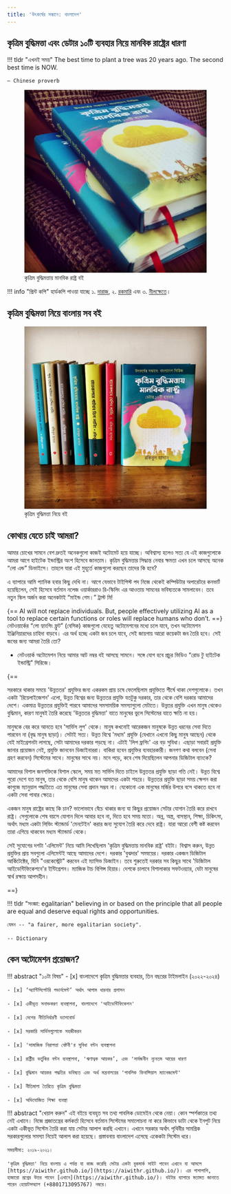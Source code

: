 ```yaml
---
title: 'উৎকর্ষের সন্ধানে: বাংলাদেশ'
---
```


## কৃত্রিম বুদ্ধিমত্তা এবং ডেটার ১০টি ব্যবহার নিয়ে মানবিক রাষ্ট্রের ধারণা

!!! tldr "এখনই সময়"
    The best time to plant a tree was 20 years ago. The second best time is NOW.
    
    – Chinese proverb

<figure>
  <img src="https://github.com/aiwithr/aibook/raw/main/assets/images/aibook1.jpg" width="720" />
  <figcaption>কৃত্রিম বুদ্ধিমত্তায় মানবিক রাষ্ট্র বই</figcaption>
</figure>

!!! info "প্রিন্ট কপি"
    হার্ডকপি পাওয়া যাচ্ছে ১. [দারাজ](https://www.daraz.com.bd/by-i183401682-s1127702944.html), ২. [রকমারি](https://www.rokomari.com/book/215389/) এবং ৩. [নীলক্ষেতে](https://www.facebook.com/ManikLibraryOnline/posts/3936571543102870)।

## কৃত্রিম বুদ্ধিমত্তা নিয়ে বাংলায় সব বই

<figure>
  <img src="https://github.com/aiwithr/aibook/raw/main/assets/images/aibook2.jpg" width="720" />
  <figcaption>কৃত্রিম বুদ্ধিমত্তা নিয়ে বই</figcaption>
</figure>

## কোথায় যেতে চাই আমরা?

আমার চোখের সামনে বেশ দ্রুতই অনেকগুলো কাজই অটোমেট হয়ে যাচ্ছে। অবিশ্বাস্য হলেও সত্য যে এই কাজগুলোকে আমরা আগে হাইটেক ইন্ডাস্ট্রির অংশ হিসেবে জানতাম। কৃত্রিম বুদ্ধিমত্তার সিদ্ধান্ত নেবার ক্ষমতা এখন চলে আসছে অনেক “লো এন্ড” ডিভাইসে। তাহলে যারা এই মুহূর্তে কাজগুলো করছেন তাদের কি হবে?

এ ব্যাপারে আমি প্যানিক হবার কিছু দেখি না। আগে যেভাবে টাইপিস্ট পদ নিজে থেকেই কম্পিউটার অপারেটরে কনভার্ট হয়েছিলেন, সেই হিসেবে বর্তমান নলেজ ওয়ার্কাররাও রি-স্কিলিং এর আওতায় সামনের ভবিষ্যতকে সামলাবেন। তবে নতুন স্কিল অর্জন করা অনেকটাই “মাইন্ড গেম।” ট্রাস্ট মি!

{== AI will not replace individuals. But, people effectively utilizing AI as a tool to replace certain functions or roles will replace humans who don’t. ==} নেটওয়ার্কের “লো হ্যাংগিং ফ্রুট” (বেসিক) কাজগুলো যেহেতু অটোমেশনের মধ্যে চলে যাবে, তখন অটোমেশন ইঞ্জিনিয়ারদের চাহিদা বাড়বে। এর অর্থ হচ্ছে একটা জব চলে যাবে, সেই জায়গায় আরো কয়েকটা জব তৈরি হবে। সেই জবের জন্য আমরা তৈরি তো?

* নেটওয়ার্ক অটোমেশন নিয়ে আমার আট নম্বর বই আসছে সামনে। সঙ্গে যোগ হবে প্রচুর ভিডিও “রোড টু হাইটেক ইন্ডাস্ট্রি” সিরিজে।

{==

সরকারে থাকার সময়ে 'উন্নততর' প্রযুক্তির জন্য একরকম প্রায় চষে ফেলেছিলাম প্রযুক্তিতে শীর্ষে থাকা দেশগুলোকে। তখন একটা 'রিয়েলাইজেশন' এলো, উন্নত বিশ্বের জন্য উন্নততর প্রযুক্তি যতটুকু দরকার, তার থেকে বেশি দরকার আমাদের দেশে। একমাত্র উন্নততর প্রযুক্তিই পারবে আমাদের সমসাময়িক সমস্যাগুলো মেটাতে। উন্নতর প্রযুক্তি এখন মানুষ থেকেও বুদ্ধিমান, কারণ মানুষই তৈরি করেছে 'উন্নততর বুদ্ধিমত্তা' যাতে মানুষের ভুলে সিস্টেমের যাতে ক্ষতি না হয়।

মানুষকে বের করে আনতে হবে 'সার্ভিস লুপ' থেকে। মানুষ কখনোই আরেকজন মানুষকে উন্নত ধরনের সেবা দিতে পারবেন না (বৃদ্ধ মানুষ ছাড়া)। সেটাই সত্য। উন্নত বিশ্বে 'মধ্যম' প্রযুক্তি (যেখানে এখনো কিছু মানুষ আছেন) থেকে যেই মাইগ্রেশনটা লাগছে, সেটা আমাদের দরকার পড়ছে না। এটাই 'লিপ ফ্রগিং' এর বড় সুবিধা। এছাড়া সবারই প্রযুক্তি জানার প্রয়োজন নেই, প্রযুক্তি জানবেন ডিজাইনাররা। বাকিরা হবেন প্রযুক্তির ব্যবহারকারী। জনগণ কথা বলবেন (সেবা গ্রহণ করবেন) সিস্টেমের সাথে। মানুষের সাথে নয়। মনে পড়ে, কবে শেষ দিয়েছিলেন আপনার ডিজিটাল ব্যাংকে?

আমাদের বিশাল জনশক্তিকে বিশাল স্কেলে, সময় মত সার্ভিস দিতে চাইলে উন্নততর প্রযুক্তি ছাড়া গতি নেই। উন্নত বিশ্বে পুরো দেশে যত মানুষ, তার থেকে বেশি মানুষ থাকেন আমাদের একটা শহরে। উন্নততর প্রযুক্তি ছাড়া সময় ক্ষেপন করা কাগুজে ম্যানুয়াল পদ্ধতিতে এত মানুষের সেবা প্রদান সম্ভব না। যেকোনো এক মানুষের মর্জির উপরে বসে থাকতে হবে না একটা সেবা পাবার ক্ষেত্রে।

একজন মানুষ রাষ্ট্রের কাছে কি চান? ভালোভাবে বেঁচে থাকার জন্য যা কিছুর প্রয়োজন সেটার যোগান তৈরি করে রাখবে রাষ্ট্র। সেগুলোকে শেষ বয়সে যোগান দিলে আবার হবে না, দিতে হবে সময় মতো। অন্ন, অস্ত্র, বাসস্থান, শিক্ষা, চিকিৎসা, অর্থাৎ মধ্যম একটা লিভিং স্ট্যান্ডার্ড 'মেনটেইন' করার জন্য সুযোগ তৈরি করে দেবে রাষ্ট্র। যারা আরো বেশী কষ্ট করবেন তারা এগিয়ে থাকবেন মধ্যম স্ট্যান্ডার্ড থেকে।

সেই সুযোগের দশটা 'এলিমেন্ট' নিয়ে আমি লিখেছিলাম 'কৃত্রিম বুদ্ধিমত্তায় মানবিক রাষ্ট্র' বইটা। বিশ্বাস করুন, উন্নত প্রযুক্তির প্রায় সবগুলো এলিমেন্টই আছে আমাদের দেশে। দরকার 'বুঝদার' সমন্বয়ের। দরকার একজন ডিজিটাল আর্কিটেক্টের, যিনি "ওরকেস্ট্রেট" করবেন এই ম্যাসিভ ডিজাইন। তবে শুরুতেই দরকার সব কিছুর সাথে 'ডিজিটাল আইডেন্টিফিকেশনে'র ইন্টিগ্রেশন। ম্যাজিক টাচ বিগিন্স হিয়ার। দেশকে চালাবে বিশালাকার সফটওয়্যার, যেটা মানুষের স্বার্থ রক্ষায় আপসহীন।

==}

!!! tldr "সংজ্ঞা: egalitarian"
    believing in or based on the principle that all people are equal and deserve equal rights and opportunities.
    
    যেমন -- "a fairer, more egalitarian society".
    
    -- Dictionary

## কেন অটোমেশন প্রয়োজন?

!!! abstract "১০টা বিষয়"
    - [x] বাংলাদেশে কৃত্রিম বুদ্ধিমত্তার ব্যবহার, তিন বছরের টাইমলাইন (২০২২-২০২৪)
  
    - [x] ‘অ্যান্টিসিপেটরি গভার্নমেন্ট’ অর্থাৎ আগাম ধারনার প্রশাসন
    
    - [x] একীভূত সনাক্তকরণ ব্যবস্থাপনা, বাংলাদেশে 'আইডেন্টিফিকেশন'
    
    - [x] দেশের নীতিনির্ধারণী ড্যাশবোর্ড
    
    - [x] সরকারি সার্ভিসগুলোকে সহজীকরন
    
    - [x] 'সামাজিক নিরাপত্তা বেষ্টনী'র সুবিধা বন্টন ব্যবস্থাপনা
    
    - [x] রাষ্ট্রীয় ভর্তুকির বন্টন ব্যবস্থাপনা, 'ঋণাত্বক আয়কর’, এবং 'সার্বজনীন ন্যূনতম আয়ের ধারণা 
  
    - [x] বুদ্ধিমান আয়কর পদ্ধতির ভবিষ্যত এবং অর্থ মন্ত্রনালয়ের 'পাবলিক ফিনান্সিয়াল ম্যানেজমেন্ট'

    - [x] নীতিমালা তৈরিতে কৃত্রিম বুদ্ধিমত্তা
    
    - [x] অভিযোজিত শিক্ষা ব্যবস্থা 


!!! abstract "খেয়াল করুন"
    এই বইয়ে ব্যবহৃত সব তথ্য পাবলিক ডোমেইন থেকে নেয়া। কোন স্পর্শকাতর তথ্য নেই এখানে। নিজে প্রজাতন্ত্রের কর্মকর্তা হিসেবে বর্তমান সিস্টেমের সমালোচনা না করে কিভাবে ডাটা থেকে ইনপুট নিয়ে একটা একীভূত সিস্টেম তৈরি করা যায় সেটার আলাপ করছি এখানে। এখানে সরকার অর্থাৎ পৃথিবীর সামগ্রিক সরকারগুলোর সমস্যা নিয়েই আলাপ করা হয়েছে। প্রস্তাবনায় বাংলাদেশ এসেছে একেকটা সিস্টেম ধরে।
    
    সময়সীমা: ২০১৯-২০২১।
    
    'কৃত্রিম বুদ্ধিমত্তা' নিয়ে বাংলায় এ পর্যন্ত যা কাজ করেছি সেটার একটা বুকমার্ক সাইট পাবেন এখানে যা আসলে [https://aiwithr.github.io/](https://aiwithr.github.io/)। এর পাশাপাশি, হাজারো প্রশ্নের উত্তর পাবেন [এখানে](https://aiwithr.github.io/)। বইটার ব্যাপারে মতামত জানাতে পারেন হোয়াটসঅ্যাপ (+8801713095767) নম্বরে।

[^১]: জাতিসংঘের টেকসই উন্নয়ন লক্ষ্যসমূহের মধ্যে 'গুনগত শিক্ষা' এবং 'শালীন কাজ, অর্থনৈতিক প্রবৃদ্ধি'র সাথে শিক্ষা যোগসুত্র হিসেবে কাজ করছে। তাই শিক্ষা এই বইয়ে প্রাধান্য পেয়েছে। এর পাশাপাশি 'বৈষম্য হ্রাস' এবং 'বিচারের শক্তিশালী প্রতিষ্ঠান' এর জন্য শিক্ষা, বিচারিক ব্যবস্থা অতি প্রয়োজনীয় অংশ।

[^২]: উদাহরণ হিসেবে দেখা যায়, ইন্টারনেটে মানুষের মুখ দিয়ে সার্চ করলে সাদা চামড়ার মুখ বেশি আসে। কারণ এই ডাটা দিয়েই ট্রেনিং হয়েছে বেশি। কালো চামড়ার মানুষের চেহারা দিলে সেটা ঠিকমতো ক্যাটেগরিতে ফেলতে পারে না। ফলে মেশিনের বায়াস হবার সম্ভাবনা থাকে, একটা গোষ্ঠির ডাটা কম থাকাতে। এ ধরনের 'বায়াস' সামনে আলাপ করবো।

[^৩]: পৃথিবীর অনেক দেশেই একীভূত সনাক্তকরণ সিস্টেম দেখে মনে হয়েছে যে ডিজিটাল সিগনেচার অংশকে কানেক্ট না করলে এর সুফল পাওয়া সম্ভব নয়।

[^৪]: আমার কাছে প্রচুর ডাটা থাকলেও সেটাকে ব্যবহার করছি না, গদ্যের যাতে ছন্দপতন না হয়। 

[^৫]: গ্লোবালাইজেশনের ইফেক্ট থেকে মার্কিন যুক্তরাস্ট্রে কী হচ্ছে সেটা নিয়ে আমাদের দেশের মানুষ উদ্বেগ প্রকাশ করছেন। সেভাবে, আমাদের দেশে কিছু ঘটলে সেটা নিয়ে অন্য দেশের মানুষ কথা বলছেন।
